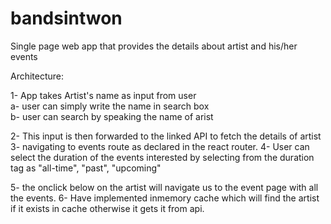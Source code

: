 # bandsintwon
Single page web app that provides the details about artist and his/her events

Architecture:

1- App takes Artist's name as input from user                       
  a- user can simply write the name in search box                                           
  b- user can search by speaking the name of arist                  


2- This input is then forwarded to the linked API to fetch the details of artist
3- navigating to events route as declared in the react router.
4- User can select the duration of the events interested by selecting from the duration tag as "all-time", "past", "upcoming"
      
5- the onclick below on the artist will navigate us to the event page with all the events.
6- Have implemented inmemory cache which will find the artist if it exists in cache otherwise it gets it from api.

  
